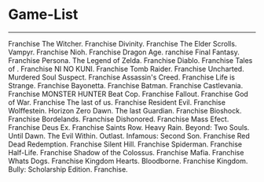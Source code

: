 # Game-List

-------------------

Franchise The Witcher.
Franchise Divinity.
Franchise The Elder Scrolls.
Vampyr.
Franchise Nioh.
Franchise Dragon Age.
ranchise Final Fantasy.
Franchise Persona.
The Legend of Zelda.
Franchise Diablo.
Franchise Tales of .
Franchise NI NO KUNI.
Franchise Tomb Raider.
Franchise Uncharted.
Murdered Soul Suspect.
Franchise Assassin's Creed.
Franchise Life is Strange.
Franchise Bayonetta.
Franchise Batman.
Franchise Castlevania.
Franchise MONSTER HUNTER
Beat Cop.
Franchise Fallout.
Franchise God of War.
Franchise The last of us.
Franchise Resident Evil.
Franchise Wolffestein.
Horizon Zero Dawn. 
The last Guardian.
Franchise Bioshock.
Franchise Bordelands.
Franchise Dishonored.
Franchise Mass Efect.
Franchise Deus Ex.
Franchise Saints Row.
Heavy Rain.
Beyond: Two Souls.
Until Dawn.
The Evil Within.
Outlast.
Infamous: Second Son.
Franchise Red Dead Redemption.
Franchise Silent Hill.
Franchise Spiderman.
Franchise Half-Life.
Franchise Shadow of the Colossus.
Franchise Mafia.
Franchise Whats Dogs.
Franchise Kingdom Hearts.
Bloodborne.
Franchise Kingdom.
Bully: Scholarship Edition.
Franchise.






















































































